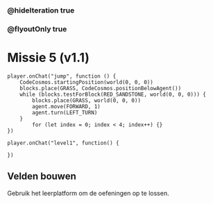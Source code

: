 ### @hideIteration true
### @flyoutOnly true
# Missie 5 (v1.1)
```blocks
player.onChat("jump", function () {
    CodeCosmos.startingPosition(world(0, 0, 0))
    blocks.place(GRASS, CodeCosmos.positionBelowAgent())
    while (blocks.testForBlock(RED_SANDSTONE, world(0, 0, 0))) {
        blocks.place(GRASS, world(0, 0, 0))
        agent.move(FORWARD, 1)
        agent.turn(LEFT_TURN)
    }
        for (let index = 0; index < 4; index++) {}
})

```

```template
player.onChat("level1", function() {
    
})
```

## Velden bouwen

Gebruik het leerplatform om de oefeningen op te lossen.